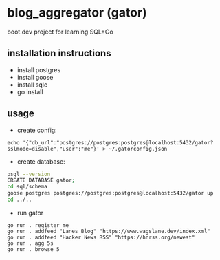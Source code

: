 # blog_aggregator (gator)
boot.dev project for learning SQL+Go

## installation instructions 

* install postgres
* install goose
* install sqlc
* go install

## usage
* create config:
```
echo '{"db_url":"postgres://postgres:postgres@localhost:5432/gator?sslmode=disable","user":"me"}' > ~/.gatorconfig.json
```

* create database:
```bash
psql --version
CREATE DATABASE gator;
cd sql/schema
goose postgres postgres://postgres:postgres@localhost:5432/gator up
cd ../..
```

* run gator
```
go run . register me
go run . addfeed "Lanes Blog" "https://www.wagslane.dev/index.xml"
go run . addfeed "Hacker News RSS" "https://hnrss.org/newest"
go run . agg 5s
go run . browse 5
```

